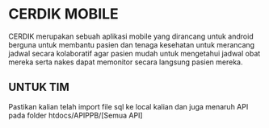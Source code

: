 # CERDIK MOBILE 
CERDIK merupakan sebuah aplikasi mobile yang dirancang untuk android berguna untuk membantu pasien dan tenaga kesehatan untuk merancang jadwal secara kolaboratif agar pasien mudah untuk mengetahui jadwal obat mereka serta nakes dapat memonitor secara langsung pasien mereka. 

## UNTUK TIM 

Pastikan kalian telah import file sql ke local kalian dan juga menaruh API pada folder htdocs/APIPPB/[Semua API]
 
 
